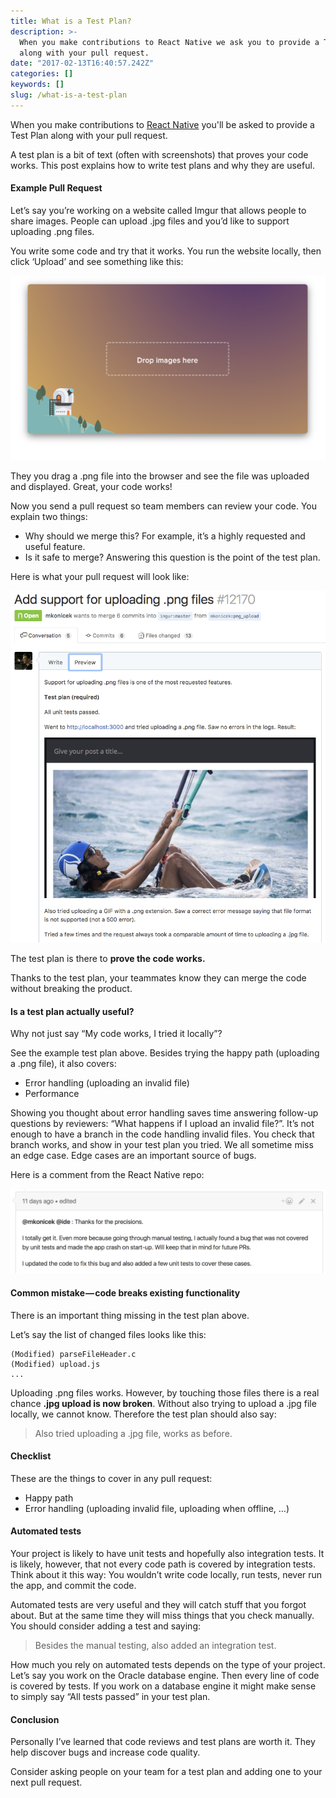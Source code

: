 ```yaml
---
title: What is a Test Plan?
description: >-
  When you make contributions to React Native we ask you to provide a Test Plan
  along with your pull request.
date: "2017-02-13T16:40:57.242Z"
categories: []
keywords: []
slug: /what-is-a-test-plan
---
```


When you make contributions to [React Native](https://github.com/facebook/react-native) you'll be asked to provide a Test Plan along with your pull request.

A test plan is a bit of text (often with screenshots) that proves your code works. This post explains how to write test plans and why they are useful.

#### Example Pull Request

Let’s say you’re working on a website called Imgur that allows people to share images. People can upload .jpg files and you’d like to support uploading .png files.

You write some code and try that it works. You run the website locally, then click ‘Upload’ and see something like this:

![Upload UI](./imgur_upload.png)

They you drag a .png file into the browser and see the file was uploaded and displayed. Great, your code works!

Now you send a pull request so team members can review your code. You explain two things:

- Why should we merge this? For example, it’s a highly requested and useful feature.
- Is it safe to merge? Answering this question is the point of the test plan.

Here is what your pull request will look like:

![Pull request with a test plan](./pr.png)

The test plan is there to **prove the code works.**

Thanks to the test plan, your teammates know they can merge the code without breaking the product.

#### Is a test plan actually useful?

Why not just say “My code works, I tried it locally”?

See the example test plan above. Besides trying the happy path (uploading a .png file), it also covers:

- Error handling (uploading an invalid file)
- Performance

Showing you thought about error handling saves time answering follow-up questions by reviewers: “What happens if I upload an invalid file?”. It’s not enough to have a branch in the code handling invalid files. You check that branch works, and show in your test plan you tried. We all sometime miss an edge case. Edge cases are an important source of bugs.

Here is a comment from the React Native repo:

![Comment on a pull request - additional testing discovered a bug](./pr_comment.png)

#### Common mistake — code breaks existing functionality

There is an important thing missing in the test plan above.

Let’s say the list of changed files looks like this:

```
(Modified) parseFileHeader.c
(Modified) upload.js
...
```

Uploading .png files works. However, by touching those files there is a real chance **.jpg upload is now broken**. Without also trying to upload a .jpg file locally, we cannot know. Therefore the test plan should also say:

> Also tried uploading a .jpg file, works as before.

#### Checklist

These are the things to cover in any pull request:

- Happy path
- Error handling (uploading invalid file, uploading when offline, …)

#### Automated tests

Your project is likely to have unit tests and hopefully also integration tests. It is likely, however, that not every code path is covered by integration tests. Think about it this way: You wouldn’t write code locally, run tests, never run the app, and commit the code.

Automated tests are very useful and they will catch stuff that you forgot about. But at the same time they will miss things that you check manually. You should consider adding a test and saying:

> Besides the manual testing, also added an integration test.

How much you rely on automated tests depends on the type of your project. Let’s say you work on the Oracle database engine. Then every line of code is covered by tests. If you work on a database engine it might make sense to simply say “All tests passed” in your test plan.

#### Conclusion

Personally I’ve learned that code reviews and test plans are worth it. They help discover bugs and increase code quality.

Consider asking people on your team for a test plan and adding one to your next pull request.

